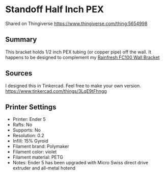 # Standoff Half Inch PEX

Shared on Thingiverse https://www.thingiverse.com/thing:5654998

## Summary

This bracket holds 1/2 inch PEX tubing (or copper pipe) off the wall. It happens to be designed to complement my [Rainfresh FC100 Wall Bracket](https://www.thingiverse.com/thing:5654994)

## Sources

I designed this in Tinkercad. Feel free to make your own version.
https://www.tinkercad.com/things/3LqE9tFhngg

## Printer Settings

- Printer: Ender 5
- Rafts: No
- Supports: No
- Resolution: 0.2
- Infill: 15% Gyroid
- Filament brand: Polymaker
- Filament color: violet
- Filament material: PETG
- Notes: Ender 5 has been upgraded with Micro Swiss direct drive extruder and all-metal hotend